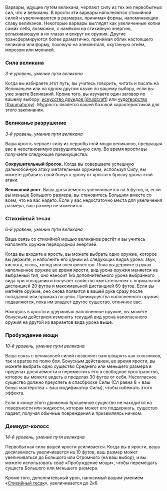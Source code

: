 Варвары, идущие путём великана, черпают силу из тех же первобытных сил, что и великаны. В ярости эти варвары наполняются стихийной силой и увеличиваются в размерах, принимая формы, напоминающие славу великанов. Некоторые варвары выглядят как увеличенные копии самих себя, возможно, с намёком на стихийную энергию, вспыхивающую в их глазах и вокруг их оружия. Другие трансформируются более драматично, принимая облик настоящего великана или форму, похожую на элементаля, окутанную огнём, морозом или молнией.

  

### Сила великана

_3-й уровень, умение пути великана_

Когда вы избираете этот путь, вы учитесь говорить, читать и писать на Великаньем или на одном другом языке по вашему выбору, если вы уже знаете Великаний. Кроме того, вы изучаете один заговор по вашему выбору: [искусство друидов [druidcraft]](https://dnd.su/spells/123-druidcraft/) или [чудотворство [thaumaturgy]](https://dnd.su/spells/80-thaumaturgy/). Мудрость является вашей базовой характеристикой для этого заклинания.

  

### Великанье разрушение

_3-й уровень, умение пути великана_

Ваша ярость черпает силу из первобытной мощи великанов, превращая вас в неостановимую разрушительную силу. Во время ярости вы получаете следующие преимущества:

**Сокрушительный бросок.** Когда вы совершаете успешную дальнобойную атаку метательным оружием, используя Силу, вы можете добавить свой бонус к урону от ярости к броску урона этой атаки.

**Великаний рост.** Ваша досягаемость увеличивается на 5 футов, и, если вы меньше Большого размера, вы становитесь Большим вместе со всем, что на вас надето. Если у вас недостаточно места для увеличения размера, ваш размер не изменится.

  

### Стихийный тесак

_6-й уровень, умение пути великана_

Ваша связь со стихийной мощью великанов растёт и вы учитесь наполнять оружие первородной энергией.

Когда вы входите в ярость, вы можете выбрать одно оружие, которое вы держите, и наполнить его одним из следующих видов урона: звук, кислота, огонь, холод или электричество. Пока вы держите в руках наполненное оружие во время ярости, вид урона оружия меняется на выбранный тип, оно наносит 1к6 дополнительного урона выбранного вида при попадании и получает свойство «метательное» с нормальной дистанцией 20 футов и максимальной дистанцией 60 футов. Если вы метнёте оружие, оно снова появится в вашей руке сразу после попадания или промаха по цели. Преимущества наполненного оружия подавляются, пока им владеет другое существо, отличное вас.

Находясь в ярости и удерживая наполненное оружие, вы можете бонусным действием изменить текущий вид урона наполненного оружия на другой из вариантов вида урона выше.

  

### Пробуждение мощи

_10-й уровень, умение пути великана_

Ваша связь с великаньей силой позволяет вам швырять как союзников, так и врагов по полю боя. Бонусным действием, во время ярости, вы можете выбрать одно существо Среднего или меньшего размера в пределах досягаемости и переместить его в свободное пространство, которое вы можете видеть в пределах 30 футов от себя. Несогласное существо должно преуспеть в спасброске Силы (Сл равна 8 + ваш бонус мастерства + ваш модификатор Силы), чтобы избежать этого эффекта.

Если в конце этого движения брошенное существо не находится на поверхности или жидкости, которая может его поддержать, существо падает, получая обычные повреждения и приземляясь ничком.

  

### Демиург-колосс

_14-й уровень, умение пути великана_

Первобытная сила вашей ярости усиливается. Когда вы в ярости, ваша досягаемость увеличивается на 10 футов, ваш размер может увеличиваться до Большого или Огромного (на ваш выбор), и вы можете использовать своё «Пробуждение мощи», чтобы перемещать существ Большого или меньшего размера.

Кроме того, дополнительный урон, наносимый вашим умением «[Стихийный тесак](https://dnd.su/class/87-barbarian/#giant.feature.elemental-cleaver)», увеличивается до 2к6.